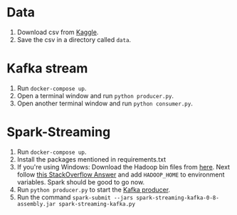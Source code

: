 # Data

1. Download csv from [Kaggle](https://www.kaggle.com/mlg-ulb/creditcardfraud).
2. Save the csv in a directory called `data`.

# Kafka stream
1. Run `docker-compose up`.
2. Open a terminal window and run `python producer.py`.
3. Open another terminal window and run `python consumer.py`.

# Spark-Streaming

1. Run `docker-compose up`.
2. Install the packages mentioned in requirements.txt
3. If you're using Windows: Download the Hadoop bin files from [here](https://github.com/srccodes/hadoop-common-2.2.0-bin/archive/master.zip). Next follow [this StackOverflow Answer](https://stackoverflow.com/a/50639840) and add `HADOOP_HOME` to environment variables. Spark should be good to go now.
4. Run `python producer.py` to start the [Kafka producer](./producer.py).
5. Run the command `spark-submit --jars spark-streaming-kafka-0-8-assembly.jar spark-streaming-kafka.py`
